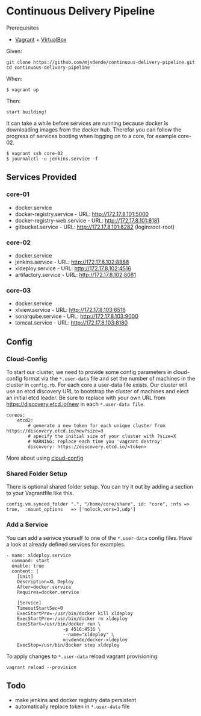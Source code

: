 # Continuous Delivery Pipeline 

Prerequisites

- [Vagrant](https://www.vagrantup.com/) + [VirtualBox](https://www.virtualbox.org/)

Given:

    git clone https://github.com/mjvdende/continuous-delivery-pipeline.git 
    cd continuous-delivery-pipeline

When:

    $ vagrant up

Then:

    start building!

It can take a while before services are running because docker is downloading images from the docker hub.
Therefor you can follow the progress of services booting when logging on to a core, for example core-02.

    $ vagrant ssh core-02
    $ journalctl -u jenkins.service -f

## Services Provided

### core-01

- docker.service
- docker-registry.service - URL: http://172.17.8.101:5000
- docker-registry-web.service - URL: http://172.17.8.101:8181
- gitbucket.service - URL: http://172.17.8.101:8282 (login:root-root)

### core-02

- docker.service
- jenkins.service - URL: http://172.17.8.102:8888
- xldeploy.service - URL: http://172.17.8.102:4516
- artifactory.service - URL: http://172.17.8.102:8081

### core-03
- docker.service
- xlview.service - URL: http://172.17.8.103:6516
- sonarqube.service - URL: http://172.17.8.103:9000
- tomcat.service - URL: http://172.17.8.103:8180

## Config 

### Cloud-Config

To start our cluster, we need to provide some config parameters in cloud-config format via the ```*.user-data``` file and set the number of machines in the cluster in ```config.rb```.
For each core a user-data file exists. Our cluster will use an etcd discovery URL to bootstrap the cluster of machines and elect an initial etcd leader. 
Be sure to replace <token> with your own URL from https://discovery.etcd.io/new in each ```*.user-data file```.

    coreos:
        etcd2:
            # generate a new token for each unique cluster from https://discovery.etcd.io/new?size=3
            # specify the initial size of your cluster with ?size=X
            # WARNING: replace each time you 'vagrant destroy'
            discovery: https://discovery.etcd.io/<token>

More about using [cloud-config](https://coreos.com/os/docs/latest/cloud-config.html)

### Shared Folder Setup

There is optional shared folder setup.
You can try it out by adding a section to your Vagrantfile like this.

```
config.vm.synced_folder ".", "/home/core/share", id: "core", :nfs => true,  :mount_options   => ['nolock,vers=3,udp']
```
### Add a Service

You can add a serivce yourself to one of the ```*.user-data``` config files. 
Have a look at already defined services for examples. 

    - name: xldeploy.service
      command: start
      enable: true
      content: |
        [Unit]
        Description=XL Deploy
        After=docker.service
        Requires=docker.service

        [Service]
        TimeoutStartSec=0
        ExecStartPre=-/usr/bin/docker kill xldeploy
        ExecStartPre=-/usr/bin/docker rm xldeploy
        ExecStart=/usr/bin/docker run \
                         -p 4516:4516 \
                         --name="xldeploy" \
                         mjvdende/docker-xldeploy
        ExecStop=/usr/bin/docker stop xldeploy

To apply changes to ```*.user-data``` reload vagrant provisioning: 

    vagrant reload --provision

## Todo

- make jenkins and docker registry data persistent 
- automatically replace token in ```*.user-data``` file
